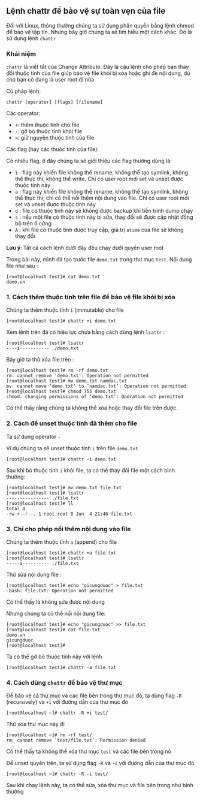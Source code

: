 ## Lệnh chattr để bảo vệ sự toàn vẹn của file
Đối với Linux, thông thường chúng ta sử dụng phân quyền bằng lệnh chmod để bảo vệ tập tin. Nhưng bây giờ chúng ta sẽ tìm hiểu một cách khác. Đó là sử dụng lệnh `chattr`

### Khái niệm
`chattr` là viết tắt của Change Attribute. Đây là câu lệnh cho phép bạn thay đổi thuộc tính của file giúp bảo vệ file khỏi bị xóa hoặc ghi đè nội dung, dù cho bạn có đang là user root đi nữa

Cú pháp lệnh:

 `chattr [operator] [flags] [filename]`

Các operator:
 
 * `+`: thêm thuộc tính cho file
 * `-`: gỡ bỏ thuộc tính khỏi file
 * `=`: giữ nguyên thuộc tính của file

Các flag (hay các thuộc tính của file):

Có nhiều flag, ở đây chúng ta sẽ giới thiệu các flag thường dùng là:
  * `i` : flag này khiến file không thể rename, không thể tạo symlink, không thể thực thi, không thể write. Chỉ có user root mới set và unset được thuộc tính này
  * `a` : flag này khiến file không thể rename, không thể tạo symlink, không thể thực thi, chỉ có thể nối thêm nội dung vào file. Chỉ có user root mới set và unset được thuộc tính này
  * `d` : file có thuộc tính này sẽ không được backup khi tiến trình dump chạy
  * `s` : nếu một file có thuộc tính này bị sửa, thay đổi sẽ được cập nhật đồng bộ trên ổ cứng
  * `A` : khi file có thuộc tính được truy cập, giá trị `atime` của file sẽ không thay đổi

**Lưu ý**: Tất cả cách lệnh dưới đây đều chạy dưới quyền user root

Trong bài này, mình đã tạo trước file `demo.txt` trong thư mục `test`. Nội dung file như sau :

```
[root@localhost test]# cat demo.txt
demo.vn
```

### 1. Cách thêm thuộc tính trên file để bảo vệ file khỏi bị xóa
Chúng ta thêm thuộc tính `i` (immutable) cho file

```
[root@localhost test]# chattr +i demo.txt
```

Xem lệnh trên đã có hiệu lực chưa bằng cách dùng lệnh `lsattr` :

```
[root@localhost test]# lsattr
----i----------- ./demo.txt
```

Bây giờ ta thử xóa file trên :

```
[root@localhost test]# rm -rf demo.txt
rm: cannot remove ‘demo.txt’: Operation not permitted
[root@localhost test]# mv demo.txt namdac.txt
mv: cannot move ‘demo.txt’ to ‘namdac.txt’: Operation not permitted
[root@localhost test]# chmod 755 demo.txt
chmod: changing permissions of ‘demo.txt’: Operation not permitted
```

Có thể thấy rằng chúng ta không thể xóa hoặc thay đổi file trên được.

### 2. Cách để unset thuộc tính đã thêm cho file
Ta sử dụng operator `-`

Ví dụ chúng ta sẽ unset thuộc tính `i` trên file `demo.txt`

```
[root@localhost test]# chattr -i demo.txt
```

Sau khi bỏ thuộc tính `i` khỏi file, ta có thể thay đổi file một cách bình thường:

```
[root@localhost test]# mv demo.txt file.txt
[root@localhost test]# lsattr
---------------- ./file.txt
[root@localhost test]# ll
total 4
-rw-r--r--. 1 root root 8 Jun  4 21:46 file.txt
```

### 3. Chỉ cho phép nối thêm nội dung vào file
Chúng ta thêm thuộc tính `a` (append) cho file

```
[root@localhost test]# chattr +a file.txt
[root@localhost test]# lsattr
-----a---------- ./file.txt
```

Thử sửa nội dung file :

```
[root@localhost test]# echo "gicungduoc" > file.txt
-bash: file.txt: Operation not permitted
```
Có thể thấy là không sửa được nội dung

Nhưng chúng ta có thể nối nội dung file:

```
[root@localhost test]# echo "gicungduoc" >> file.txt
[root@localhost test]# cat file.txt
demo.vn
gicungduoc
[root@localhost test]#
```

Ta có thể gỡ bỏ thuộc tính này với lệnh
```
[root@localhost test]# chattr -a file.txt
```

### 4. Cách dùng `chattr` để bảo vệ thư mục 
Để bảo vệ cả thư mục và các file bên trong thư mục đó, ta dùng flag `-R` (recursively) và `+i` với đường dẫn của thư mục đó

 ```
 [root@localhost ~]# chattr -R +i test/
 ```

Thử xóa thư mục này đi
 
 ```
 [root@localhost ~]# rm -rf test/
rm: cannot remove ‘test/file.txt’: Permission denied
 ```
Có thể thấy ta không thể xóa thư mục `test` và các file bên trong nó

Để unset quyền trên, ta sử dụng flag `-R` và `-i` với đường dẫn của thư mục đó

 ```
 [root@localhost ~]# chattr -R -i test/
 ```

Sau khi chạy lệnh này, ta có thể sửa, xóa thư mục và file bên trong như bình thường

